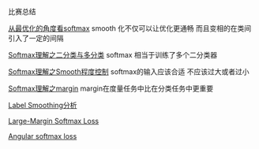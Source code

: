 比赛总结

[从最优化的角度看softmax](https://zhuanlan.zhihu.com/p/45014864) smooth 化不仅可以让优化更通畅 而且变相的在类间引入了一定的间隔

[Softmax理解之二分类与多分类](https://zhuanlan.zhihu.com/p/45368976)  softmax 相当于训练了多个二分类器

[Softmax理解之Smooth程度控制](https://zhuanlan.zhihu.com/p/49939159) softmax的输入应该合适 不应该过大或者过小

[Softmax理解之margin](https://zhuanlan.zhihu.com/p/52108088) margin在度量任务中比在分类任务中更重要

[Label Smoothing分析](https://zhuanlan.zhihu.com/p/302843504)

[Large-Margin Softmax Loss](https://blog.csdn.net/u014380165/article/details/76864572)

[Angular softmax loss](https://zhuanlan.zhihu.com/p/95447796)